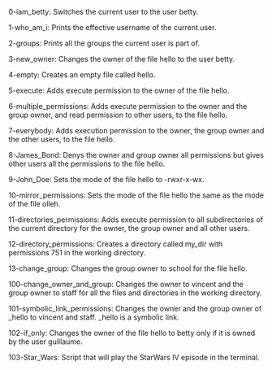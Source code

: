 0-iam_betty: Switches the current user to the user betty.

1-who_am_i: Prints the effective username of the current user.

2-groups: Prints all the groups the current user is part of.

3-new_owner: Changes the owner of the file hello to the user betty.

4-empty: Creates an empty file called hello.

5-execute: Adds execute permission to the owner of the file hello.

6-multiple_permissions: Adds execute permission to the owner and the group owner, and read permission to other users, to the file hello.

7-everybody: Adds execution permission to the owner, the group owner and the other users, to the file hello.

8-James_Bond: Denys the owner and group owner all permissions but gives other users all the permissions to the file hello.

9-John_Doe: Sets the mode of the file hello to -rwxr-x-wx.

10-mirror_permissions: Sets the mode of the file hello the same as the mode of the file olleh.

11-directories_permissions: Adds execute permission to all subdirectories of the current directory for the owner, the group owner and all other users.

12-directory_permissions: Creates a directory called my_dir with permissions 751 in the working directory.

13-change_group: Changes the group owner to school for the file hello.

100-change_owner_and_group: Changes the owner to vincent and the group owner to staff for all the files and directories in the working directory.

101-symbolic_link_permissions: Changes the owner and the group owner of _hello to vincent and staff. _hello is a symbolic link.

102-if_only: Changes the owner of the file hello to betty only if it is owned by the user guillaume.

103-Star_Wars: Script that will play the StarWars IV episode in the terminal.
